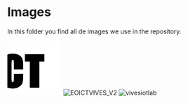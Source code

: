# Images

In this folder you find all de images we use in the repository.

![](EOICTVIVES.gif)
![EOICTVIVES_V2](https://user-images.githubusercontent.com/71697142/221525904-182d7f6c-9854-4e3e-b6c9-7c4dd5f8f4ae.gif)
![vivesiotlab](https://user-images.githubusercontent.com/71697142/221525913-3c0210de-66ea-4163-ad41-1db030482d7c.gif)
